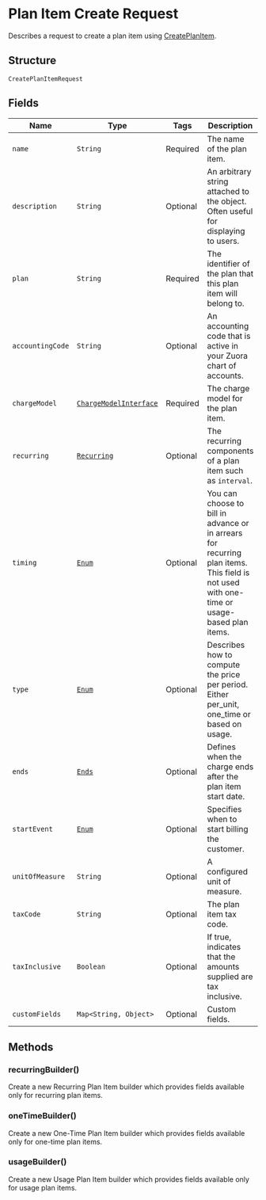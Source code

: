 
# Plan Item Create Request

Describes a request to create a plan item using [CreatePlanItem](/doc/plan-item-api.md#create-plan-item).

## Structure

`CreatePlanItemRequest`

## Fields

| Name | Type | Tags | Description | Getter |
|  --- | --- | --- | --- | --- |
| `name` | `String` | Required | The name of the plan item. | String getName() |
| `description` | `String` | Optional | An arbitrary string attached to the object. Often useful for displaying to users. | String getDescription() |
| `plan` | `String` | Required | The identifier of the plan that this plan item will belong to. | String getPlan() |
| `accountingCode` | `String` | Optional | An accounting code that is active in your Zuora chart of accounts. | String getAccountingCode() |
| `chargeModel` | [`ChargeModelInterface`](/doc/models/charge-model-interface.md) | Required | The charge model for the plan item. | ChargeModelInterface getChargeModel() |
| `recurring` | [`Recurring`](/doc/models/recurring.md) | Optional | The recurring components of a plan item such as `interval`. | Recurring getRecurring() |
| `timing` | [`Enum`](/doc/models/timing.md) | Optional | You can choose to bill in advance or in arrears for recurring plan items. This field is not used with one-time or usage-based plan items. | String getTiming() |
| `type` | [`Enum`](/doc/models/type.md) | Optional | Describes how to compute the price per period. Either per_unit, one_time or based on usage. | String getType() |
| `ends` | [`Ends`](/doc/models/ends.md) | Optional | Defines when the charge ends after the plan item start date. | Ends getEnds() |
| `startEvent` | [`Enum`](/doc/models/start-event.md) | Optional | Specifies when to start billing the customer. | String getStartEvent() |
| `unitOfMeasure` | `String` | Optional | A configured unit of measure. | String getUnitOfMeasure() |
| `taxCode` | `String` | Optional | The plan item tax code. | String getTaxCode() |
| `taxInclusive` | `Boolean` | Optional | If true, indicates that the amounts supplied are tax inclusive. | String getTaxInclusive() |
| `customFields` | `Map<String, Object>` | Optional | Custom fields. | `Map<String, Object> getCustomFields()`|

## Methods

### recurringBuilder()

Create a new Recurring Plan Item builder which provides fields available only for recurring plan items.

### oneTimeBuilder()

Create a new One-Time Plan Item builder which provides fields available only for one-time plan items.

### usageBuilder()

Create a new Usage Plan Item builder which provides fields available only for usage plan items.



